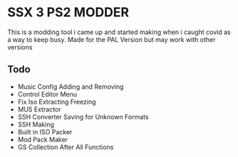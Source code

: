
# SSX 3 PS2 MODDER

This is a modding tool i came up and started making when i caught covid as a way to keep busy. Made for the PAL Version but may work with other versions


## Todo

- Music Config Adding and Removing
- Control Editor Menu
- Fix Iso Extracting Freezing
- MUS Extractor
- SSH Converter Saving for Unknown Formats
- SSH Making
- Built in ISO Packer
- Mod Pack Maker
- GS Collection After All Functions


